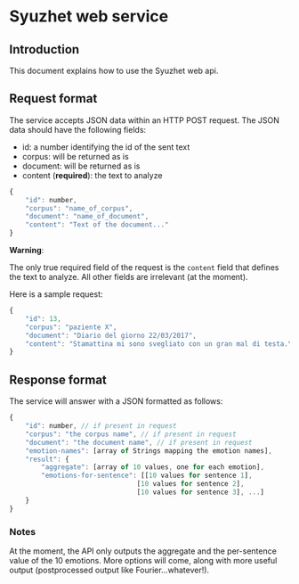# Syuzhet web service

## Introduction
This document explains how to use the Syuzhet web api.

## Request format
The service accepts JSON data within an HTTP POST request.
The JSON data should have the following fields:

-   id: a number identifying the id of the sent text
-   corpus: will be returned as is
-   document: will be returned as is
-   content (**required**): the text to analyze


```javascript
{
    "id": number,
    "corpus": "name_of_corpus",
    "document": "name_of_document",
    "content": "Text of the document..."
}
```

**Warning**:

The only true required field of the request is the `content` field that defines the text to analyze. All other fields are irrelevant (at the moment).


Here is a sample request:

```javascript
{
    "id": 13,
    "corpus": "paziente X",
    "document": "Diario del giorno 22/03/2017",
    "content": "Stamattina mi sono svegliato con un gran mal di testa.\nCi sono voluti venti minuti per..."
}
```


## Response format
The service will answer with a JSON formatted as follows:

```javascript
{
    "id": number, // if present in request
    "corpus": "the corpus name", // if present in request
    "document": "the document name", // if present in request
    "emotion-names": [array of Strings mapping the emotion names],
    "result": {
        "aggregate": [array of 10 values, one for each emotion],
        "emotions-for-sentence": [[10 values for sentence 1],
                                [10 values for sentence 2],
                                [10 values for sentence 3], ...]
    }
}
```

### Notes
At the moment, the API only outputs the aggregate and the per-sentence value of the 10 emotions. More options will come, along with more useful output (postprocessed output like Fourier...whatever!).
